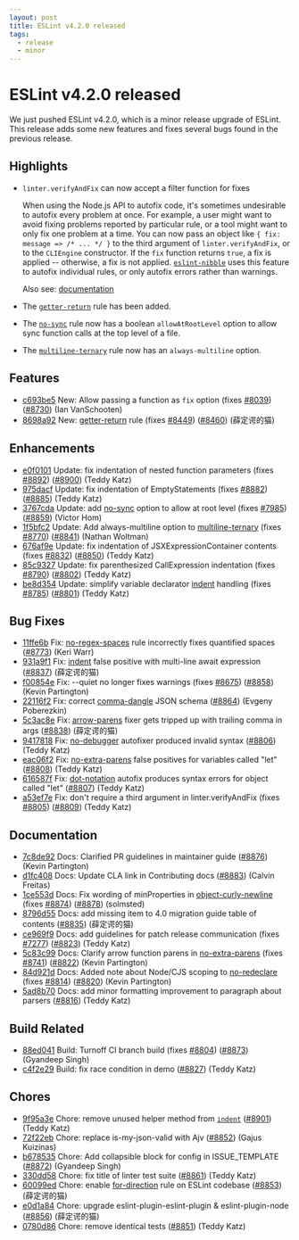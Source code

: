 ```yaml
---
layout: post
title: ESLint v4.2.0 released
tags:
  - release
  - minor
---
```

# ESLint v4.2.0 released

We just pushed ESLint v4.2.0, which is a minor release upgrade of ESLint. This release adds some new features and fixes several bugs found in the previous release.


## Highlights

* `linter.verifyAndFix` can now accept a filter function for fixes

    When using the Node.js API to autofix code, it's sometimes undesirable to autofix every problem at once. For example, a user might want to avoid fixing problems reported by particular rule, or a tool might want to only fix one problem at a time. You can now pass an object like `{ fix: message => /* ... */ }` to the third argument of `linter.verifyAndFix`, or to the `CLIEngine` constructor. If the `fix` function returns `true`, a fix is applied -- otherwise, a fix is not applied. [`eslint-nibble`](https://github.com/IanVS/eslint-nibble) uses this feature to autofix individual rules, or only autofix errors rather than warnings.

    Also see: [documentation](/docs/developer-guide/nodejs-api#cliengine)

* The [`getter-return`](/docs/rules/getter-return) rule has been added.
* The [`no-sync`](/docs/rules/no-sync) rule now has a boolean `allowAtRootLevel` option to allow sync function calls at the top level of a file.
* The [`multiline-ternary`](/docs/rules/multiline-ternary) rule now has an `always-multiline` option.

## Features


* [c693be5](https://github.com/eslint/eslint/commit/c693be5) New: Allow passing a function as `fix` option (fixes [#8039](https://github.com/eslint/eslint/issues/8039)) ([#8730](https://github.com/eslint/eslint/issues/8730)) (Ian VanSchooten)
* [8698a92](https://github.com/eslint/eslint/commit/8698a92) New: [getter-return](/docs/rules/getter-return) rule (fixes [#8449](https://github.com/eslint/eslint/issues/8449)) ([#8460](https://github.com/eslint/eslint/issues/8460)) (薛定谔的猫)




## Enhancements


* [e0f0101](https://github.com/eslint/eslint/commit/e0f0101) Update: fix indentation of nested function parameters (fixes [#8892](https://github.com/eslint/eslint/issues/8892)) ([#8900](https://github.com/eslint/eslint/issues/8900)) (Teddy Katz)
* [975dacf](https://github.com/eslint/eslint/commit/975dacf) Update: fix indentation of EmptyStatements (fixes [#8882](https://github.com/eslint/eslint/issues/8882)) ([#8885](https://github.com/eslint/eslint/issues/8885)) (Teddy Katz)
* [3767cda](https://github.com/eslint/eslint/commit/3767cda) Update: add [no-sync](/docs/rules/no-sync) option to allow at root level (fixes [#7985](https://github.com/eslint/eslint/issues/7985)) ([#8859](https://github.com/eslint/eslint/issues/8859)) (Victor Hom)
* [1f5bfc2](https://github.com/eslint/eslint/commit/1f5bfc2) Update: Add always-multiline option to [multiline-ternary](/docs/rules/multiline-ternary) (fixes [#8770](https://github.com/eslint/eslint/issues/8770)) ([#8841](https://github.com/eslint/eslint/issues/8841)) (Nathan Woltman)
* [676af9e](https://github.com/eslint/eslint/commit/676af9e) Update: fix indentation of JSXExpressionContainer contents (fixes [#8832](https://github.com/eslint/eslint/issues/8832)) ([#8850](https://github.com/eslint/eslint/issues/8850)) (Teddy Katz)
* [85c9327](https://github.com/eslint/eslint/commit/85c9327) Update: fix parenthesized CallExpression indentation (fixes [#8790](https://github.com/eslint/eslint/issues/8790)) ([#8802](https://github.com/eslint/eslint/issues/8802)) (Teddy Katz)
* [be8d354](https://github.com/eslint/eslint/commit/be8d354) Update: simplify variable declarator [indent](/docs/rules/indent) handling (fixes [#8785](https://github.com/eslint/eslint/issues/8785)) ([#8801](https://github.com/eslint/eslint/issues/8801)) (Teddy Katz)




## Bug Fixes


* [11ffe6b](https://github.com/eslint/eslint/commit/11ffe6b) Fix: [no-regex-spaces](/docs/rules/no-regex-spaces) rule incorrectly fixes quantified spaces ([#8773](https://github.com/eslint/eslint/issues/8773)) (Keri Warr)
* [931a9f1](https://github.com/eslint/eslint/commit/931a9f1) Fix: [indent](/docs/rules/indent) false positive with multi-line await expression ([#8837](https://github.com/eslint/eslint/issues/8837)) (薛定谔的猫)
* [f00854e](https://github.com/eslint/eslint/commit/f00854e) Fix: --quiet no longer fixes warnings (fixes [#8675](https://github.com/eslint/eslint/issues/8675)) ([#8858](https://github.com/eslint/eslint/issues/8858)) (Kevin Partington)
* [22116f2](https://github.com/eslint/eslint/commit/22116f2) Fix: correct [comma-dangle](/docs/rules/comma-dangle) JSON schema ([#8864](https://github.com/eslint/eslint/issues/8864)) (Evgeny Poberezkin)
* [5c3ac8e](https://github.com/eslint/eslint/commit/5c3ac8e) Fix: [arrow-parens](/docs/rules/arrow-parens) fixer gets tripped up with trailing comma in args ([#8838](https://github.com/eslint/eslint/issues/8838)) (薛定谔的猫)
* [9417818](https://github.com/eslint/eslint/commit/9417818) Fix: [no-debugger](/docs/rules/no-debugger) autofixer produced invalid syntax ([#8806](https://github.com/eslint/eslint/issues/8806)) (Teddy Katz)
* [eac06f2](https://github.com/eslint/eslint/commit/eac06f2) Fix: [no-extra-parens](/docs/rules/no-extra-parens) false positives for variables called "let" ([#8808](https://github.com/eslint/eslint/issues/8808)) (Teddy Katz)
* [616587f](https://github.com/eslint/eslint/commit/616587f) Fix: [dot-notation](/docs/rules/dot-notation) autofix produces syntax errors for object called "let" ([#8807](https://github.com/eslint/eslint/issues/8807)) (Teddy Katz)
* [a53ef7e](https://github.com/eslint/eslint/commit/a53ef7e) Fix: don't require a third argument in linter.verifyAndFix (fixes [#8805](https://github.com/eslint/eslint/issues/8805)) ([#8809](https://github.com/eslint/eslint/issues/8809)) (Teddy Katz)




## Documentation


* [7c8de92](https://github.com/eslint/eslint/commit/7c8de92) Docs: Clarified PR guidelines in maintainer guide ([#8876](https://github.com/eslint/eslint/issues/8876)) (Kevin Partington)
* [d1fc408](https://github.com/eslint/eslint/commit/d1fc408) Docs: Update CLA link in Contributing docs ([#8883](https://github.com/eslint/eslint/issues/8883)) (Calvin Freitas)
* [1ce553d](https://github.com/eslint/eslint/commit/1ce553d) Docs: Fix wording of minProperties in [object-curly-newline](/docs/rules/object-curly-newline) (fixes [#8874](https://github.com/eslint/eslint/issues/8874)) ([#8878](https://github.com/eslint/eslint/issues/8878)) (solmsted)
* [8796d55](https://github.com/eslint/eslint/commit/8796d55) Docs: add missing item to 4.0 migration guide table of contents ([#8835](https://github.com/eslint/eslint/issues/8835)) (薛定谔的猫)
* [ce969f9](https://github.com/eslint/eslint/commit/ce969f9) Docs: add guidelines for patch release communication (fixes [#7277](https://github.com/eslint/eslint/issues/7277)) ([#8823](https://github.com/eslint/eslint/issues/8823)) (Teddy Katz)
* [5c83c99](https://github.com/eslint/eslint/commit/5c83c99) Docs: Clarify arrow function parens in [no-extra-parens](/docs/rules/no-extra-parens) (fixes [#8741](https://github.com/eslint/eslint/issues/8741)) ([#8822](https://github.com/eslint/eslint/issues/8822)) (Kevin Partington)
* [84d921d](https://github.com/eslint/eslint/commit/84d921d) Docs: Added note about Node/CJS scoping to [no-redeclare](/docs/rules/no-redeclare) (fixes [#8814](https://github.com/eslint/eslint/issues/8814)) ([#8820](https://github.com/eslint/eslint/issues/8820)) (Kevin Partington)
* [5ad8b70](https://github.com/eslint/eslint/commit/5ad8b70) Docs: add minor formatting improvement to paragraph about parsers ([#8816](https://github.com/eslint/eslint/issues/8816)) (Teddy Katz)






## Build Related


* [88ed041](https://github.com/eslint/eslint/commit/88ed041) Build: Turnoff CI branch build (fixes [#8804](https://github.com/eslint/eslint/issues/8804)) ([#8873](https://github.com/eslint/eslint/issues/8873)) (Gyandeep Singh)
* [c4f2e29](https://github.com/eslint/eslint/commit/c4f2e29) Build: fix race condition in demo ([#8827](https://github.com/eslint/eslint/issues/8827)) (Teddy Katz)




## Chores


* [9f95a3e](https://github.com/eslint/eslint/commit/9f95a3e) Chore: remove unused helper method from [`indent`](/docs/rules/indent) ([#8901](https://github.com/eslint/eslint/issues/8901)) (Teddy Katz)
* [72f22eb](https://github.com/eslint/eslint/commit/72f22eb) Chore: replace is-my-json-valid with Ajv ([#8852](https://github.com/eslint/eslint/issues/8852)) (Gajus Kuizinas)
* [b678535](https://github.com/eslint/eslint/commit/b678535) Chore: Add collapsible block for config in ISSUE_TEMPLATE ([#8872](https://github.com/eslint/eslint/issues/8872)) (Gyandeep Singh)
* [330dd58](https://github.com/eslint/eslint/commit/330dd58) Chore: fix title of linter test suite ([#8861](https://github.com/eslint/eslint/issues/8861)) (Teddy Katz)
* [60099ed](https://github.com/eslint/eslint/commit/60099ed) Chore: enable [for-direction](/docs/rules/for-direction) rule on ESLint codebase ([#8853](https://github.com/eslint/eslint/issues/8853)) (薛定谔的猫)
* [e0d1a84](https://github.com/eslint/eslint/commit/e0d1a84) Chore: upgrade eslint-plugin-eslint-plugin & eslint-plugin-node ([#8856](https://github.com/eslint/eslint/issues/8856)) (薛定谔的猫)
* [0780d86](https://github.com/eslint/eslint/commit/0780d86) Chore: remove identical tests ([#8851](https://github.com/eslint/eslint/issues/8851)) (Teddy Katz)
